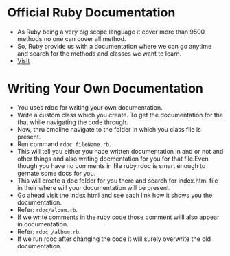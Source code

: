 # Official Ruby Documentation
 - As Ruby being a very big scope language it cover more than 9500 methods no one can cover all method.
 - So, Ruby provide us with a documentation where we can go anytime and search for the methods and classes we want to learn.
 - [Visit](https://ruby-doc.org/core-3.0.0/)

# Writing Your Own Documentation
 - You uses rdoc for writing your own documentation.
 - Write a custom class which you create. To get the documentation for the that while navigating the code through.
 - Now, thru cmdline navigate to the folder in which you class file is present.
 - Run command `rdoc fileName.rb`.
 - This will tell you either you hace written documentation in and or not and other things and also writing docmentation for you for that file.Even though you have no comments in file ruby rdoc is smart enough to gernate some docs for you.
 - This will create a doc folder for you there and search for index.html file in their where will your documentation will be present.
 - Go ahead visit the index html and see each link how it shows you the documentation.
 - Refer: `rdoc/album.rb`.
 - If we write comments in the ruby code those comment willl also appear in documentation.
 - Refer: `rdoc_/album.rb`.
 - If we run rdoc after changing the code it will surely overwrite the old documentation. 